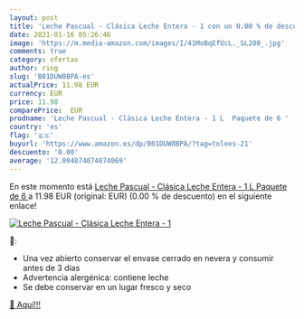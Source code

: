 ```yaml
---
layout: post
title: 'Leche Pascual - Clásica Leche Entera - 1 con un 0.00 % de descuento'
date: 2021-01-16 05:26:46
image: 'https://m.media-amazon.com/images/I/41MoBqEfUcL._SL200_.jpg'
comments: true
category: ofertas
author: ring
slug: 'B01DUW8BPA-es'
actualPrice: 11.98 EUR
currency: EUR
price: 11.98
comparePrice:  EUR
prodname: 'Leche Pascual - Clásica Leche Entera - 1 L  Paquete de 6 '
country: 'es'
flag: '🇪🇸'
buyurl: 'https://www.amazon.es/dp/B01DUW8BPA/?tag=tolees-21'
descuento: '0.00'
average: '12.004074074074069'
---
```


En este momento está [Leche Pascual - Clásica Leche Entera - 1 L  Paquete de 6 ](https://www.amazon.es/dp/B01DUW8BPA/?tag=tolees-21) a 11.98 EUR (original:  EUR) (0.00 %  de descuento) en el siguiente enlace!

[![Leche Pascual - Clásica Leche Entera - 1](https://m.media-amazon.com/images/I/41MoBqEfUcL._SL200_.jpg)](https://www.amazon.es/dp/B01DUW8BPA/?tag=tolees-21)

🔎:

- Una vez abierto conservar el envase cerrado en nevera y consumir antes de 3 días
- Advertencia alergénica: contiene leche
- Se debe conservar en un lugar fresco y seco

[🛒 Aquí!!!](https://www.amazon.es/dp/B01DUW8BPA/?tag=tolees-21)
